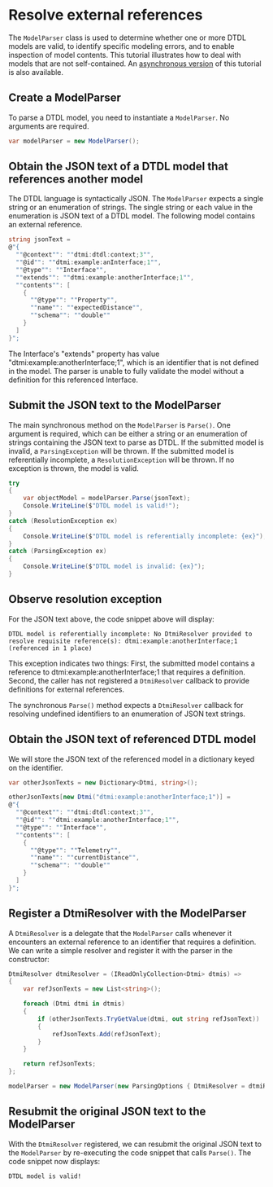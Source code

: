 ﻿# Resolve external references

The `ModelParser` class is used to determine whether one or more DTDL models are valid, to identify specific modeling errors, and to enable inspection of model contents.
This tutorial illustrates how to deal with models that are not self-contained.
An [asynchronous version](./Tutorial11_ResolveExternalReferencesAsync.md) of this tutorial is also available.

## Create a ModelParser

To parse a DTDL model, you need to instantiate a `ModelParser`.
No arguments are required.

```C# Snippet:DtdlParserTutorial10_CreateModelParser
var modelParser = new ModelParser();
```

## Obtain the JSON text of a DTDL model that references another model

The DTDL language is syntactically JSON.
The `ModelParser` expects a single string or an enumeration of strings.
The single string or each value in the enumeration is JSON text of a DTDL model.
The following model contains an external reference.

```C# Snippet:DtdlParserTutorial10_ObtainDtdlText
string jsonText =
@"{
  ""@context"": ""dtmi:dtdl:context;3"",
  ""@id"": ""dtmi:example:anInterface;1"",
  ""@type"": ""Interface"",
  ""extends"": ""dtmi:example:anotherInterface;1"",
  ""contents"": [
    {
      ""@type"": ""Property"",
      ""name"": ""expectedDistance"",
      ""schema"": ""double""
    }
  ]
}";
```

The Interface's "extends" property has value "dtmi:example:anotherInterface;1", which is an identifier that is not defined in the model.
The parser is unable to fully validate the model without a definition for this referenced Interface.

## Submit the JSON text to the ModelParser

The main synchronous method on the `ModelParser` is `Parse()`.
One argument is required, which can be either a string or an enumeration of strings containing the JSON text to parse as DTDL.
If the submitted model is invalid, a `ParsingException` will be thrown.
If the submitted model is referentially incomplete, a `ResolutionException` will be thrown.
If no exception is thrown, the model is valid.

```C# Snippet:DtdlParserTutorial10_CallParse
try
{
    var objectModel = modelParser.Parse(jsonText);
    Console.WriteLine($"DTDL model is valid!");
}
catch (ResolutionException ex)
{
    Console.WriteLine($"DTDL model is referentially incomplete: {ex}");
}
catch (ParsingException ex)
{
    Console.WriteLine($"DTDL model is invalid: {ex}");
}
```

## Observe resolution exception

For the JSON text above, the code snippet above will display:

```Console
DTDL model is referentially incomplete: No DtmiResolver provided to resolve requisite reference(s): dtmi:example:anotherInterface;1 (referenced in 1 place)
```

This exception indicates two things:
First, the submitted model contains a reference to dtmi:example:anotherInterface;1 that requires a definition.
Second, the caller has not registered a `DtmiResolver` callback to provide definitions for external references.

The synchronous `Parse()` method expects a `DtmiResolver` callback for resolving undefined identifiers to an enumeration of JSON text strings.

## Obtain the JSON text of referenced DTDL model

We will store the JSON text of the referenced model in a dictionary keyed on the identifier.

```C# Snippet:DtdlParserTutorial10_ObtainReferencedDtdlText
var otherJsonTexts = new Dictionary<Dtmi, string>();

otherJsonTexts[new Dtmi("dtmi:example:anotherInterface;1")] =
@"{
  ""@context"": ""dtmi:dtdl:context;3"",
  ""@id"": ""dtmi:example:anotherInterface;1"",
  ""@type"": ""Interface"",
  ""contents"": [
    {
      ""@type"": ""Telemetry"",
      ""name"": ""currentDistance"",
      ""schema"": ""double""
    }
  ]
}";
```

## Register a DtmiResolver with the ModelParser

A `DtmiResolver` is a delegate that the `ModelParser` calls whenever it encounters an external reference to an identifier that requires a definition.
We can write a simple resolver and register it with the parser in the constructor:

```C# Snippet:DtdlParserTutorial10_NewParserRegisterDtmiResolver
DtmiResolver dtmiResolver = (IReadOnlyCollection<Dtmi> dtmis) =>
{
    var refJsonTexts = new List<string>();

    foreach (Dtmi dtmi in dtmis)
    {
        if (otherJsonTexts.TryGetValue(dtmi, out string refJsonText))
        {
            refJsonTexts.Add(refJsonText);
        }
    }

    return refJsonTexts;
};

modelParser = new ModelParser(new ParsingOptions { DtmiResolver = dtmiResolver});
```

## Resubmit the original JSON text to the ModelParser

[repeat]: # (Snippet:DtdlParserTutorial10_CallParse)

With the `DtmiResolver` registered, we can resubmit the original JSON text to the `ModelParser` by re-executing the code snippet that calls `Parse()`.
The code snippet now displays:

```Console
DTDL model is valid!
```
